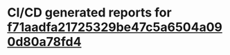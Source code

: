 # CI/CD generated reports for [f71aadfa21725329be47c5a6504a090d80a78fd4](https://github.com/hydephp/develop/commit/f71aadfa21725329be47c5a6504a090d80a78fd4)
